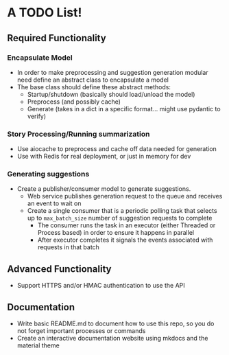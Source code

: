 # A TODO List!

## Required Functionality

### Encapsulate Model

* In order to make preprocessing and suggestion generation modular need define
  an abstract class to encapsulate a model
* The base class should define these abstract methods:
  * Startup/shutdown (basically should load/unload the model)
  * Preprocess (and possibly cache)
  * Generate (takes in a dict in a specific format... might use pydantic to
    verify)

### Story Processing/Running summarization

* Use aiocache to preprocess and cache off data needed for generation
* Use with Redis for real deployment, or just in memory for dev

### Generating suggestions

* Create a publisher/consumer model to generate suggestions.
  * Web service publishes generation request to the queue and receives an event
    to wait on
  * Create a single consumer that is a periodic polling task that selects up to
    `max_batch_size` number of suggestion requests to complete
    * The consumer runs the task in an executor (either Threaded or Process
      based) in order to ensure it happens in parallel
    * After executor completes it signals the events associated with requests
      in that batch


## Advanced Functionality

* Support HTTPS and/or HMAC authentication to use the API


## Documentation

* Write basic README.md to document how to use this repo, so you do not forget
  important processes or commands
* Create an interactive documentation website using mkdocs and the material
  theme
